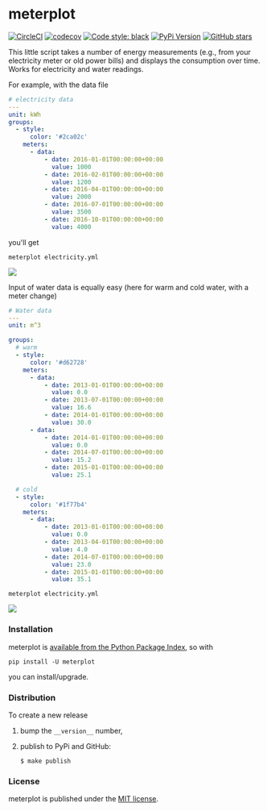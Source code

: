 # meterplot

[![CircleCI](https://img.shields.io/circleci/project/github/nschloe/meterplot/master.svg)](https://circleci.com/gh/nschloe/meterplot/tree/master)
[![codecov](https://codecov.io/gh/nschloe/meterplot/branch/master/graph/badge.svg)](https://codecov.io/gh/nschloe/meterplot)
[![Code style: black](https://img.shields.io/badge/code%20style-black-000000.svg)](https://github.com/psf/black)
[![PyPi Version](https://img.shields.io/pypi/v/meterplot.svg)](https://pypi.org/project/meterplot)
[![GitHub stars](https://img.shields.io/github/stars/nschloe/meterplot.svg?logo=github&label=Stars&logoColor=white)](https://github.com/nschloe/meterplot)

This little script takes a number of energy measurements (e.g., from your
electricity meter or old power bills) and displays the consumption over time.
Works for electricity and water readings.

For example, with the data file
```yaml
# electricity data
---
unit: kWh
groups:
  - style:
      color: '#2ca02c'
    meters:
      - data:
          - date: 2016-01-01T00:00:00+00:00
            value: 1000
          - date: 2016-02-01T00:00:00+00:00
            value: 1200
          - date: 2016-04-01T00:00:00+00:00
            value: 2000
          - date: 2016-07-01T00:00:00+00:00
            value: 3500
          - date: 2016-10-01T00:00:00+00:00
            value: 4000
```
you'll get
```
meterplot electricity.yml
```

![](https://nschloe.github.io/meterplot/electricity.png)

Input of water data is equally easy (here for warm and cold water, with a meter
change)
```yaml
# Water data
---
unit: m^3

groups:
  # warm
  - style:
      color: '#d62728'
    meters:
      - data:
          - date: 2013-01-01T00:00:00+00:00
            value: 0.0
          - date: 2013-07-01T00:00:00+00:00
            value: 16.6
          - date: 2014-01-01T00:00:00+00:00
            value: 30.0
      - data:
          - date: 2014-01-01T00:00:00+00:00
            value: 0.0
          - date: 2014-07-01T00:00:00+00:00
            value: 15.2
          - date: 2015-01-01T00:00:00+00:00
            value: 25.1

  # cold
  - style:
      color: '#1f77b4'
    meters:
      - data:
          - date: 2013-01-01T00:00:00+00:00
            value: 0.0
          - date: 2013-04-01T00:00:00+00:00
            value: 4.0
          - date: 2014-07-01T00:00:00+00:00
            value: 23.0
          - date: 2015-01-01T00:00:00+00:00
            value: 35.1
```
```
meterplot electricity.yml
```

![](https://nschloe.github.io/meterplot/water.png)

### Installation

meterplot is [available from the Python Package Index](https://pypi.org/project/meterplot/), so with
```
pip install -U meterplot
```
you can install/upgrade.

### Distribution

To create a new release

1. bump the `__version__` number,

2. publish to PyPi and GitHub:
    ```
    $ make publish
    ```


### License

meterplot is published under the [MIT license](https://en.wikipedia.org/wiki/MIT_License).
